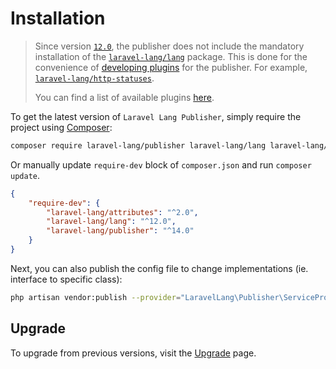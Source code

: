 # Installation

> Since version [`12.0`](https://github.com/Laravel-Lang/publisher/releases/tag/v12.0.0), the publisher does not include the mandatory installation of
> the [`laravel-lang/lang`](https://github.com/Laravel-Lang/lang) package. This is done for the convenience of [developing plugins](../plugins/installation.md) for the publisher.
> For
> example, [`laravel‑lang/http‑statuses`](https://github.com/Laravel-Lang/http-statuses).
>
> You can find a list of available plugins [here](../plugins/local.md).

To get the latest version of `Laravel Lang Publisher`, simply require the project using [Composer](https://getcomposer.org):

```bash
composer require laravel-lang/publisher laravel-lang/lang laravel-lang/attributes --dev
```

Or manually update `require-dev` block of `composer.json` and run `composer update`.

```json
{
    "require-dev": {
        "laravel-lang/attributes": "^2.0",
        "laravel-lang/lang": "^12.0",
        "laravel-lang/publisher": "^14.0"
    }
}
```

Next, you can also publish the config file to change implementations (ie. interface to specific class):

```bash
php artisan vendor:publish --provider="LaravelLang\Publisher\ServiceProvider"
```

## Upgrade

To upgrade from previous versions, visit the [Upgrade](upgrade/index.md) page.
